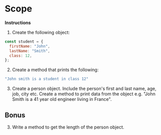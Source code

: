 # Scope

**Instructions**
1. Create the following object: 
```javascript
const student = { 
  firstName: "John", 
  lastName: "Smith", 
  class: 12,
};
```

2. Create a method that prints the following: 
```javascript
"John smith is a student in class 12"
```

3. Create a person object. Include the person's first and last name, age, job, city etc. Create a method to print data from the object e.g. "John Smith is a 41 year old engineer living in France".

## Bonus

3. Write a method to get the length of the person object.
